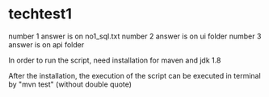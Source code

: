 # techtest1
number 1 answer is on no1_sql.txt
number 2 answer is on ui folder
number 3 answer is on api folder

In order to run the script, need installation for maven and jdk 1.8

After the installation, the execution of the script can be executed in terminal by "mvn test" (without double quote)

